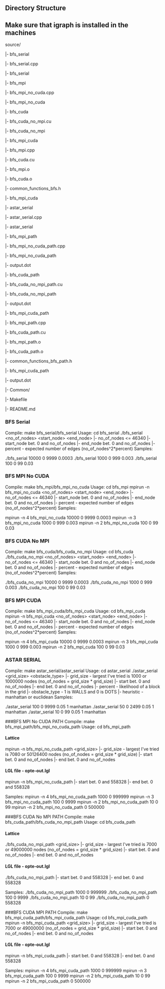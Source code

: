 ## Directory Structure
## Make sure that igraph is installed in the machines
source/

|- bfs_serial

   |- bfs_serial.cpp
   
   |- bfs_serial

|- bfs_mpi

   |- bfs_mpi_no_cuda.cpp
   
   |- bfs_mpi_no_cuda

|- bfs_cuda

   |- bfs_cuda_no_mpi.cu
   
   |- bfs_cuda_no_mpi

|- bfs_mpi_cuda

   |- bfs_mpi.cpp
   
   |- bfs_cuda.cu
   
   |- bfs_mpi.o
   
   |- bfs_cuda.o
   
   |- common_functions_bfs.h
   
   |- bfs_mpi_cuda

|- astar_serial

   |- astar_serial.cpp
   
   |- astar_serial

|- bfs_mpi_path

   |- bfs_mpi_no_cuda_path.cpp
   
   |- bfs_mpi_no_cuda_path
   
   |- output.dot

|- bfs_cuda_path

   |- bfs_cuda_no_mpi_path.cu
   
   |- bfs_cuda_no_mpi_path
   
   |- output.dot

|- bfs_mpi_cuda_path

   |- bfs_mpi_path.cpp
   
   |- bfs_cuda_path.cu
   
   |- bfs_mpi_path.o
   
   |- bfs_cuda_path.o
   
   |- common_functions_bfs_path.h
   
   |- bfs_mpi_cuda_path
   
   |- output.dot

|- Common/  

|- Makefile

|- README.md

### BFS Serial
Compile:
make bfs_serial/bfs_serial
Usage:
cd bfs_serial
./bfs_serial <no_of_nodes> <start_node> <end_node> <percent>
|- no_of_nodes <= 46340
|- start_node bet. 0 and no_of_nodes
|- end_node bet. 0 and no_of_nodes
|- percent - expected number of edges (no_of_nodes^2*percent)
Samples:

./bfs_serial 10000 0 9999 0.0003
./bfs_serial 1000 0 999 0.003
./bfs_serial 100 0 99 0.03

### BFS MPI No CUDA
Compile:
make bfs_mpi/bfs_mpi_no_cuda
Usage:
cd bfs_mpi
mpirun -n <nprocs> bfs_mpi_no_cuda <no_of_nodes> <start_node> <end_node> <percent>
|- no_of_nodes <= 46340
|- start_node bet. 0 and no_of_nodes
|- end_node bet. 0 and no_of_nodes
|- percent - expected number of edges (no_of_nodes^2*percent)
Samples:

mpirun -n 4 bfs_mpi_no_cuda 10000 0 9999 0.0003
mpirun -n 3 bfs_mpi_no_cuda 1000 0 999 0.003
mpirun -n 2 bfs_mpi_no_cuda 100 0 99 0.03

### BFS CUDA No MPI
Compile:
make bfs_cuda/bfs_cuda_no_mpi
Usage:
cd bfs_cuda
./bfs_cuda_no_mpi <no_of_nodes> <start_node> <end_node> <percent>
|- no_of_nodes <= 46340
|- start_node bet. 0 and no_of_nodes
|- end_node bet. 0 and no_of_nodes
|- percent - expected number of edges (no_of_nodes^2*percent)
Samples:

./bfs_cuda_no_mpi 10000 0 9999 0.0003
./bfs_cuda_no_mpi 1000 0 999 0.003
./bfs_cuda_no_mpi 100 0 99 0.03


### BFS MPI CUDA
Compile:
make bfs_mpi_cuda/bfs_mpi_cuda
Usage:
cd bfs_mpi_cuda
mpirun -n <nprocs> bfs_mpi_cuda <no_of_nodes> <start_node> <end_node> <percent>
|- no_of_nodes <= 46340
|- start_node bet. 0 and no_of_nodes
|- end_node bet. 0 and no_of_nodes
|- percent - expected number of edges (no_of_nodes^2*percent)
Samples:

mpirun -n 4 bfs_mpi_cuda 10000 0 9999 0.0003
mpirun -n 3 bfs_mpi_cuda 1000 0 999 0.003
mpirun -n 2 bfs_mpi_cuda 100 0 99 0.03

### ASTAR SERIAL
Compile:
make astar_serial/astar_serial
Usage:
cd astar_serial
./astar_serial <grid_size> <start> <end> <percent> <obstacle_type> <heuristic>
|- grid_size - largest I've tried is 1000 or 1000000 nodes (no_of_nodes = grid_size * grid_size)
|- start bet. 0 and no_of_nodes
|- end bet. 0 and no_of_nodes
|- percent - likelihood of a block in the grid
|- obstacle_type - 1 is WALLS and 0 is DOTS
|- heuristic - manhattan or euclidean
Samples:

./astar_serial 100 0 9999 0.05 1 manhattan
./astar_serial 50 0 2499 0.05 1 manhattan
./astar_serial 10 0 99 0.05 1 manhattan

###BFS MPI No CUDA PATH
Compile:
make bfs_mpi_path/bfs_mpi_no_cuda_path
Usage:
cd bfs_mpi_path
#### Lattice
mpirun -n <nprocs> bfs_mpi_no_cuda_path <grid_size> <start> <end>
|- grid_size - largest I've tried is 7080 or 50126400 nodes (no_of_nodes = grid_size * grid_size)
|- start bet. 0 and no_of_nodes
|- end bet. 0 and no_of_nodes

#### LGL file - opte-out.lgl
mpirun -n <nprocs> bfs_mpi_no_cuda_path <start> <end>
|- start bet. 0 and 558328
|- end bet. 0 and 558328

Samples:
mpirun -n 4 bfs_mpi_no_cuda_path 1000 0 999999
mpirun -n 3 bfs_mpi_no_cuda_path 100 0 9999
mpirun -n 2 bfs_mpi_no_cuda_path 10 0 99
mpirun -n 2 bfs_mpi_no_cuda_path 0 500000

###BFS CUDA No MPI PATH
Compile:
make bfs_cuda_path/bfs_cuda_no_mpi_path
Usage:
cd bfs_cuda_path
#### Lattice
./bfs_cuda_no_mpi_path <grid_size> <start> <end>
|- grid_size - largest I've tried is 7000 or 49000000 nodes (no_of_nodes = grid_size * grid_size)
|- start bet. 0 and no_of_nodes
|- end bet. 0 and no_of_nodes

#### LGL file - opte-out.lgl
./bfs_cuda_no_mpi_path <start> <end>
|- start bet. 0 and 558328
|- end bet. 0 and 558328

Samples:
./bfs_cuda_no_mpi_path 1000 0 999999
./bfs_cuda_no_mpi_path 100 0 9999
./bfs_cuda_no_mpi_path 10 0 99
./bfs_cuda_no_mpi_path 0 558328

###BFS CUDA MPI PATH
Compile:
make bfs_mpi_cuda_path/bfs_mpi_cuda_path
Usage:
cd bfs_mpi_cuda_path
mpirun -n <nprocs> bfs_mpi_cuda_path <grid_size> <start> <end>
|- grid_size - largest I've tried is 7000 or 49000000 (no_of_nodes = grid_size * grid_size)
|- start bet. 0 and no_of_nodes
|- end bet. 0 and no_of_nodes

#### LGL file - opte-out.lgl
mpirun -n <nprocs> bfs_mpi_cuda_path <start> <end>
|- start bet. 0 and 558328
|- end bet. 0 and 558328

Samples:
mpirun -n 4 bfs_mpi_cuda_path 1000 0 999999
mpirun -n 3 bfs_mpi_cuda_path 100 0 9999
mpirun -n 2 bfs_mpi_cuda_path 10 0 99
mpirun -n 2 bfs_mpi_cuda_path 0 500000


